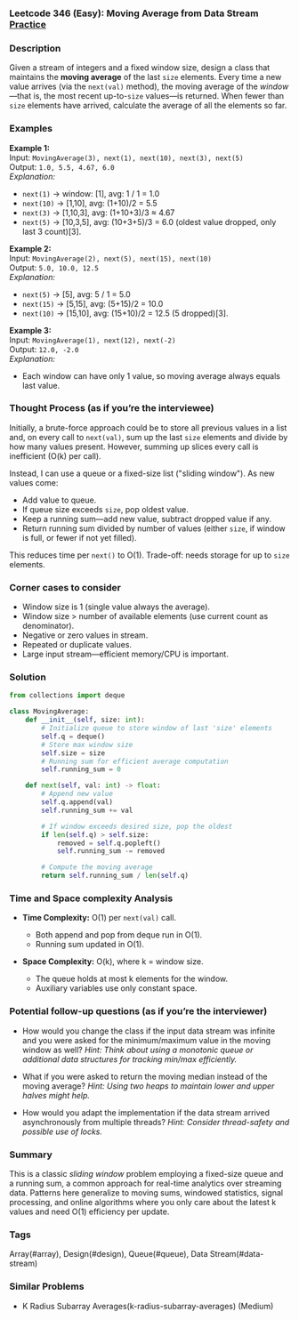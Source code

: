 ### Leetcode 346 (Easy): Moving Average from Data Stream [Practice](https://leetcode.com/problems/moving-average-from-data-stream)

### Description  
Given a stream of integers and a fixed window size, design a class that maintains the **moving average** of the last `size` elements. Every time a new value arrives (via the `next(val)` method), the moving average of the *window*—that is, the most recent up-to-`size` values—is returned. When fewer than `size` elements have arrived, calculate the average of all the elements so far.

### Examples  

**Example 1:**  
Input: `MovingAverage(3), next(1), next(10), next(3), next(5)`  
Output: `1.0, 5.5, 4.67, 6.0`  
*Explanation:*
- `next(1)` → window: [1], avg: 1 / 1 = 1.0  
- `next(10)` → [1,10], avg: (1+10)/2 = 5.5  
- `next(3)` → [1,10,3], avg: (1+10+3)/3 ≈ 4.67  
- `next(5)` → [10,3,5], avg: (10+3+5)/3 = 6.0 (oldest value dropped, only last 3 count)[3].

**Example 2:**  
Input: `MovingAverage(2), next(5), next(15), next(10)`  
Output: `5.0, 10.0, 12.5`  
*Explanation:*
- `next(5)` → [5], avg: 5 / 1 = 5.0  
- `next(15)` → [5,15], avg: (5+15)/2 = 10.0  
- `next(10)` → [15,10], avg: (15+10)/2 = 12.5 (5 dropped)[3].

**Example 3:**  
Input: `MovingAverage(1), next(12), next(-2)`  
Output: `12.0, -2.0`  
*Explanation:*
- Each window can have only 1 value, so moving average always equals last value.

### Thought Process (as if you’re the interviewee)  
Initially, a brute-force approach could be to store all previous values in a list and, on every call to `next(val)`, sum up the last `size` elements and divide by how many values present. However, summing up slices every call is inefficient (O(k) per call).

Instead, I can use a queue or a fixed-size list ("sliding window"). As new values come:
- Add value to queue.
- If queue size exceeds `size`, pop oldest value.
- Keep a running sum—add new value, subtract dropped value if any.
- Return running sum divided by number of values (either `size`, if window is full, or fewer if not yet filled).

This reduces time per `next()` to O(1). Trade-off: needs storage for up to `size` elements.

### Corner cases to consider  
- Window size is 1 (single value always the average).
- Window size > number of available elements (use current count as denominator).
- Negative or zero values in stream.
- Repeated or duplicate values.
- Large input stream—efficient memory/CPU is important.

### Solution

```python
from collections import deque

class MovingAverage:
    def __init__(self, size: int):
        # Initialize queue to store window of last 'size' elements
        self.q = deque()
        # Store max window size
        self.size = size
        # Running sum for efficient average computation
        self.running_sum = 0

    def next(self, val: int) -> float:
        # Append new value
        self.q.append(val)
        self.running_sum += val

        # If window exceeds desired size, pop the oldest
        if len(self.q) > self.size:
            removed = self.q.popleft()
            self.running_sum -= removed

        # Compute the moving average
        return self.running_sum / len(self.q)
```

### Time and Space complexity Analysis  

- **Time Complexity:** O(1) per `next(val)` call.  
  - Both append and pop from deque run in O(1).
  - Running sum updated in O(1).

- **Space Complexity:** O(k), where k = window size.  
  - The queue holds at most k elements for the window.
  - Auxiliary variables use only constant space.

### Potential follow-up questions (as if you’re the interviewer)  

- How would you change the class if the input data stream was infinite and you were asked for the minimum/maximum value in the moving window as well?
  *Hint: Think about using a monotonic queue or additional data structures for tracking min/max efficiently.*

- What if you were asked to return the moving median instead of the moving average?
  *Hint: Using two heaps to maintain lower and upper halves might help.*

- How would you adapt the implementation if the data stream arrived asynchronously from multiple threads?
  *Hint: Consider thread-safety and possible use of locks.*

### Summary
This is a classic *sliding window* problem employing a fixed-size queue and a running sum, a common approach for real-time analytics over streaming data. Patterns here generalize to moving sums, windowed statistics, signal processing, and online algorithms where you only care about the latest k values and need O(1) efficiency per update.

### Tags
Array(#array), Design(#design), Queue(#queue), Data Stream(#data-stream)

### Similar Problems
- K Radius Subarray Averages(k-radius-subarray-averages) (Medium)